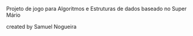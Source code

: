 Projeto de jogo para Algoritmos e Estruturas de dados baseado no Super Mário

created by Samuel Nogueira